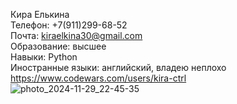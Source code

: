 Кира Елькина  
Телефон: +7(911)299-68-52  
Почта: kiraelkina30@gmail.com  
Образование: высшее  
Навыки: Python  
Иностранные языки: английский, владею неплохо  
https://www.codewars.com/users/kira-ctrl  
![photo_2024-11-29_22-45-35](https://github.com/user-attachments/assets/883d2fdb-2c74-4ab1-bd43-5747c34fe969)
